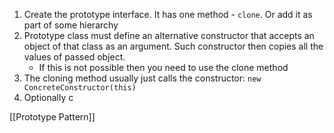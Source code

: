 1. Create the prototype interface. It has one method - `clone`. Or add it as part of some hierarchy
2. Prototype class must define an alternative constructor that accepts an object of that class as an argument. Such constructor then copies all the values of passed object.
	- If this is not possible then you need to use the clone method
3. The cloning method usually just calls the constructor: `new ConcreteConstructor(this)`
4. Optionally c

[[Prototype Pattern]]